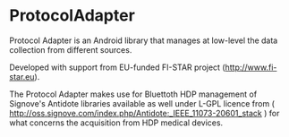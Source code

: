 ProtocolAdapter
===============

Protocol Adapter is an Android library that manages at low-level the data collection from different sources. 

Developed with support from EU-funded FI-STAR project (http://www.fi-star.eu).

The Protocol Adapter makes use for Bluettoth HDP management of Signove's Antidote libraries available as well under L-GPL licence from ( http://oss.signove.com/index.php/Antidote:_IEEE_11073-20601_stack ) for what concerns the acquisition from HDP medical devices. 
